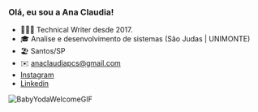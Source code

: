 ### Olá, eu sou a Ana Claudia! 

- 👩🏽‍💻 Technical Writer desde 2017.
- 🎓 Analise e desenvolvimento de sistemas (São Judas | UNIMONTE)
- 🏖️ Santos/SP
- ✉️ anaclaudiapcs@gmail.com
- [Instagram](https://www.instagram.com/aclaudiap/)
- [Linkedin](https://www.linkedin.com/in/aclaudiap/)


![BabyYodaWelcomeGIF](https://user-images.githubusercontent.com/106203977/192803266-f139aa06-5b2a-43b6-ba7a-2d19a0472178.gif)
